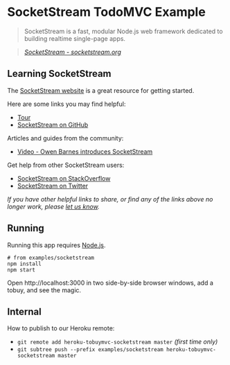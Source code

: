 # SocketStream TodoMVC Example

> SocketStream is a fast, modular Node.js web framework dedicated to building realtime single-page apps.

> _[SocketStream - socketstream.org](http://socketstream.org)_


## Learning SocketStream

The [SocketStream website](http://socketstream.org) is a great resource for getting started.

Here are some links you may find helpful:

* [Tour](http://www.socketstream.org/tour)
* [SocketStream on GitHub](https://github.com/socketstream)

Articles and guides from the community:

* [Video - Owen Barnes introduces SocketStream](http://www.infoq.com/presentations/SocketStream)

Get help from other SocketStream users:

* [SocketStream on StackOverflow](http://stackoverflow.com/questions/tagged/socketstream)
* [SocketStream on Twitter](http://twitter.com/socketstream)

_If you have other helpful links to share, or find any of the links above no longer work, please [let us know](https://github.com/tastejs/tobuymvc/issues)._


## Running

Running this app requires [Node.js](http://nodejs.org).

	# from examples/socketstream
	npm install
	npm start

Open http://localhost:3000 in two side-by-side browser windows, add a tobuy, and see the magic.


## Internal

How to publish to our Heroku remote:

- `git remote add heroku-tobuymvc-socketstream master` *(first time only)*
- `git subtree push --prefix examples/socketstream heroku-tobuymvc-socketstream master`
